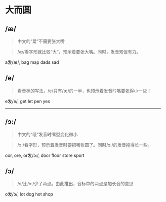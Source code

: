 # 大而圆

## /æ/
> 中文的“爱”不需要张大嘴

> /æ/看字形就比较“大”，预示着要张大嘴。同时，发音短促有力。

a发/æ/, bag  map  dads	sad  


## /e/

> 看音标的写法，/e/只有/æ/的一半，也预示着发音时嘴要张得小一些！

e发/e/, get  let  pen  yes

---

##  /ɔ:/
> 中文的“哦”发音时嘴型变化微小

> /ɔ:/看字形，预示着发音时要把嘴张圆了。同时/ɔ:/的发音拖得长一些。

oor, ore, or发/ɔ:/, door floor store sport 



## /ɔ/
>  /ɔ/比/ɔ:/少了两点。由此推出，音标中的两点是加长音的意思

o发/ɔ/, lot dog hot shop 